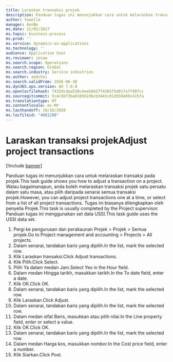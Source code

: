 ```yaml
---
title: Laraskan transaksi projek
description: Panduan tugas ini menunjukkan cara untuk melaraskan transaksi pada projek.
author: Yowelle
manager: AnnBe
ms.date: 11/01/2017
ms.topic: business-process
ms.prod: ''
ms.service: dynamics-ax-applications
ms.technology: ''
audience: Application User
ms.reviewer: josaw
ms.search.scope: Operations
ms.search.region: Global
ms.search.industry: Service industries
ms.author: andchoi
ms.search.validFrom: 2016-06-30
ms.dyn365.ops.version: AX 7.0.0
ms.openlocfilehash: 7432dcdaa520c4eebb657f436575d017a7fd07cc
ms.sourcegitcommit: 5c4c9bf3ba018562d6cb3443c01d550489c415fa
ms.translationtype: HT
ms.contentlocale: ms-MY
ms.lasthandoff: 10/16/2020
ms.locfileid: "4081288"
---
```

# <a name="adjust-project-transactions"></a><span data-ttu-id="bd994-103">Laraskan transaksi projek</span><span class="sxs-lookup"><span data-stu-id="bd994-103">Adjust project transactions</span></span>

[!include [banner](../../includes/banner.md)]

<span data-ttu-id="bd994-104">Panduan tugas ini menunjukkan cara untuk melaraskan transaksi pada projek.</span><span class="sxs-lookup"><span data-stu-id="bd994-104">This task guide shows you how to adjust a transaction on a project.</span></span> <span data-ttu-id="bd994-105">Walau bagaimanapun, anda boleh melaraskan transaksi projek satu persatu dalam satu masa, atau pilih daripada senarai semua transaksi projek.</span><span class="sxs-lookup"><span data-stu-id="bd994-105">However, you can adjust project transactions one at a time, or select from a list of all project transactions.</span></span> <span data-ttu-id="bd994-106">Tugas ini biasanya dilengkapkan oleh penyelia Projek.</span><span class="sxs-lookup"><span data-stu-id="bd994-106">This task is usually completed by the Project supervisor.</span></span> <span data-ttu-id="bd994-107">Panduan tugas ini menggunakan set data USSI.</span><span class="sxs-lookup"><span data-stu-id="bd994-107">This task guide uses the USSI data set.</span></span>

1. <span data-ttu-id="bd994-108">Pergi ke pengurusan dan perakaunan Projek > Projek > Semua projek.</span><span class="sxs-lookup"><span data-stu-id="bd994-108">Go to Project management and accounting > Projects > All projects.</span></span> 
2. <span data-ttu-id="bd994-109">Dalam senarai, tandakan baris yang dipilih.</span><span class="sxs-lookup"><span data-stu-id="bd994-109">In the list, mark the selected row.</span></span> 
3. <span data-ttu-id="bd994-110">Klik Laraskan transaksi.</span><span class="sxs-lookup"><span data-stu-id="bd994-110">Click Adjust transactions.</span></span> 
4. <span data-ttu-id="bd994-111">Klik Pilih.</span><span class="sxs-lookup"><span data-stu-id="bd994-111">Click Select.</span></span> 
5. <span data-ttu-id="bd994-112">Pilih Ya dalam medan Jam.</span><span class="sxs-lookup"><span data-stu-id="bd994-112">Select Yes in the Hour field.</span></span> 
6. <span data-ttu-id="bd994-113">Dalam medan Hingga tarikh, masukkan tarikh.</span><span class="sxs-lookup"><span data-stu-id="bd994-113">In the To date field, enter a date.</span></span> 
7. <span data-ttu-id="bd994-114">Klik OK.</span><span class="sxs-lookup"><span data-stu-id="bd994-114">Click OK.</span></span> 
8. <span data-ttu-id="bd994-115">Dalam senarai, tandakan baris yang dipilih.</span><span class="sxs-lookup"><span data-stu-id="bd994-115">In the list, mark the selected row.</span></span> 
9. <span data-ttu-id="bd994-116">Klik Laraskan.</span><span class="sxs-lookup"><span data-stu-id="bd994-116">Click Adjust.</span></span> 
10. <span data-ttu-id="bd994-117">Dalam senarai, tandakan baris yang dipilih.</span><span class="sxs-lookup"><span data-stu-id="bd994-117">In the list, mark the selected row.</span></span> 
11. <span data-ttu-id="bd994-118">Dalam medan sifat Baris, masukkan atau pilih nilai.</span><span class="sxs-lookup"><span data-stu-id="bd994-118">In the Line property field, enter or select a value.</span></span> 
12. <span data-ttu-id="bd994-119">Klik OK.</span><span class="sxs-lookup"><span data-stu-id="bd994-119">Click OK.</span></span> 
13. <span data-ttu-id="bd994-120">Dalam senarai, tandakan baris yang dipilih.</span><span class="sxs-lookup"><span data-stu-id="bd994-120">In the list, mark the selected row.</span></span> 
14. <span data-ttu-id="bd994-121">Dalam medan Harga kos, masukkan nombor.</span><span class="sxs-lookup"><span data-stu-id="bd994-121">In the Cost price field, enter a number.</span></span> 
15. <span data-ttu-id="bd994-122">Klik Siarkan.</span><span class="sxs-lookup"><span data-stu-id="bd994-122">Click Post.</span></span> 
